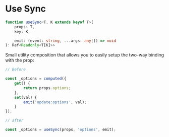 # Use Sync

```ts
function useSync<T, K extends keyof T>(
	props: T,
	key: K,

	emit: (event: string, ...args: any[]) => void
): Ref<Readonly<T[K]>>
```

Small utility composition that allows you to easily setup the two-way binding with the prop:

```ts
// Before

const _options = computed({
	get() {
		return props.options;
	},
	set(val) {
		emit('update:options', val);
	}
});
```

```ts
// after

const _options = useSync(props, 'options', emit);
```
